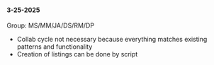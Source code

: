#### 3-25-2025
Group: MS/MM/JA/DS/RM/DP
- Collab cycle not necessary because everything matches existing patterns and functionality
- Creation of listings can be done by script
